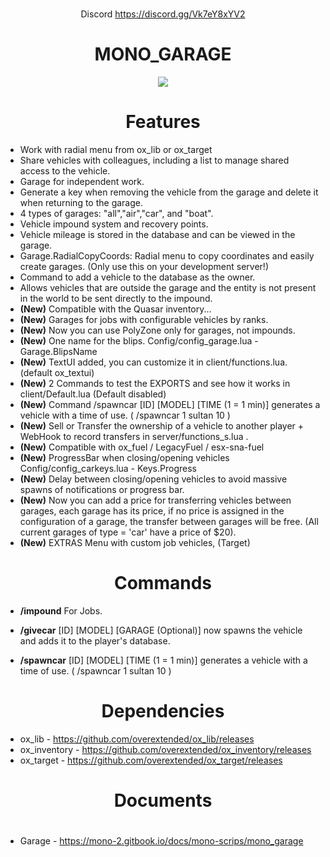 
  #
  <sub> <center> Discord https://discord.gg/Vk7eY8xYV2 </center></sub>
  
# <center>**MONO_GARAGE**</center>
<center><img src="https://i.imgur.com/vE7000q.png"></center>



# <center>**Features**</center>
* Work with radial menu from ox_lib or ox_target 
* Share vehicles with colleagues, including a list to manage shared access to the vehicle.
* Garage for independent work.
* Generate a key when removing the vehicle from the garage and delete it when returning to the garage.
* 4 types of garages: "all","air","car", and "boat".
* Vehicle impound system and recovery points.
* Vehicle mileage is stored in the database and can be viewed in the garage.
* Garage.RadialCopyCoords: Radial menu to copy coordinates and easily create garages. (Only use this on your development server!)
* Command to add a vehicle to the database as the owner. 
* Allows vehicles that are outside the garage and the entity is not present in the world to be sent directly to the impound.
*  **(New)** Compatible with the Quasar inventory...
*  **(New)** Garages for jobs with configurable vehicles by ranks.
*  **(New)** Now you can use PolyZone only for garages, not impounds. 
*  **(New)** One name for the blips. Config/config_garage.lua - Garage.BlipsName
*  **(New)** TextUI added, you can customize it in client/functions.lua. (default ox_textui)
*  **(New)** 2 Commands to test the EXPORTS and see how it works in client/Default.lua (Default disabled)
*  **(New)** Command /spawncar [ID] [MODEL] [TIME (1 = 1 min)] generates a vehicle with a time of use. ( /spawncar 1 sultan 10  )
*  **(New)**  Sell or Transfer the ownership of a vehicle to another player  + WebHook to record transfers in server/functions_s.lua .
*  **(New)** Compatible with ox_fuel  / LegacyFuel / esx-sna-fuel  
*  **(New)** ProgressBar when closing/opening vehicles  Config/config_carkeys.lua - Keys.Progress 
*  **(New)** Delay between closing/opening vehicles to avoid massive spawns of notifications or progress bar.
*  **(New)** Now you can add a price for transferring vehicles between garages, each garage has its price, if no price is assigned in the configuration of a garage, the transfer between garages will be free. (All current garages of type = 'car' have a price of $20).
*  **(New)** EXTRAS Menu with custom job vehicles, (Target)

#  <center>**Commands**</center>

* **/impound** For Jobs.

* **/givecar** [ID] [MODEL] [GARAGE (Optional)] now spawns the vehicle and adds it to the player's database.

* **/spawncar** [ID] [MODEL] [TIME (1 = 1 min)] generates a vehicle with a time of use. ( /spawncar 1 sultan 10  )

#


# <center> **Dependencies**</center>
 - ox_lib  -  https://github.com/overextended/ox_lib/releases  
 - ox_inventory  -  https://github.com/overextended/ox_inventory/releases  
 - ox_target  -  https://github.com/overextended/ox_target/releases  

#
# <center>**Documents**</center>
# 
* Garage - https://mono-2.gitbook.io/docs/mono-scrips/mono_garage


